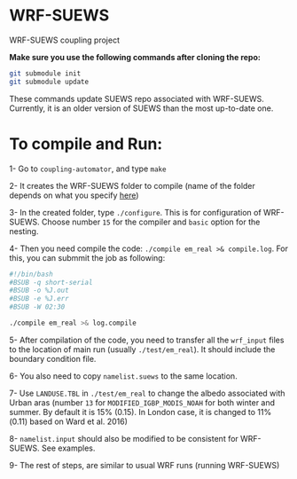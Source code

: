 # WRF-SUEWS

WRF-SUEWS coupling project

**Make sure you use the following commands after cloning the repo:**

``` bash
git submodule init
git submodule update
```
These commands update SUEWS repo associated with WRF-SUEWS. Currently, it is an older version of SUEWS than the most up-to-date one.

# To compile and Run:
1- Go to `coupling-automator`, and type `make`

2- It creates the WRF-SUEWS folder to compile (name of the folder depends on what you specify [here](https://github.com/Urban-Meteorology-Reading/WRF-SUEWS/blob/50dba67f3a66cfee296d7c4de88d3f52353b13cd/coupling-automator/automate_main.py#L57))

3- In the created folder, type `./configure`. This is for configuration of WRF-SUEWS. Choose number `15` for the compiler and `basic` option for the nesting.

4- Then you need compile the code: `./compile em_real >& compile.log`. For this, you can submmit the job as following:

```bash
#!/bin/bash 
#BSUB -q short-serial 
#BSUB -o %J.out 
#BSUB -e %J.err 
#BSUB -W 02:30

./compile em_real >& log.compile

```
5- After compilation of the code, you need to transfer all the `wrf_input` files to the location of main run (usually `./test/em_real`). It should include the boundary condition file.

6- You also need to copy `namelist.suews` to the same location.

7- Use `LANDUSE.TBL` in `./test/em_real` to change the albedo associated with Urban aras (number `13` for `MODIFIED_IGBP_MODIS_NOAH` for both winter and summer. By default it is 15% (0.15). In London case, it is changed to 11%(0.11) based on Ward et al. 2016)

8- `namelist.input` should also be modified to be consistent for WRF-SUEWS. See examples.

9- The rest of steps, are similar to usual WRF runs (running WRF-SUEWS)
